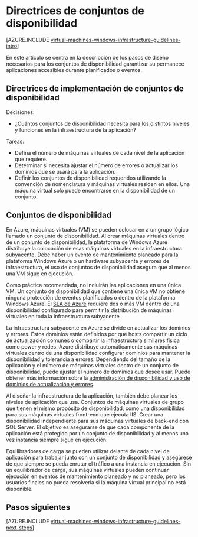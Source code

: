 <properties
    pageTitle="Disponibilidad de establece directrices | Microsoft Azure"
    description="Obtenga información sobre las directrices de diseño e implementación claves para implementar conjuntos de disponibilidad de los servicios de infraestructura de Azure."
    documentationCenter=""
    services="virtual-machines-windows"
    authors="iainfoulds"
    manager="timlt"
    editor=""
    tags="azure-resource-manager"/>

<tags
    ms.service="virtual-machines-windows"
    ms.workload="infrastructure-services"
    ms.tgt_pltfrm="vm-windows"
    ms.devlang="na"
    ms.topic="article"
    ms.date="09/08/2016"
    ms.author="iainfou"/>

# <a name="availability-sets-guidelines"></a>Directrices de conjuntos de disponibilidad

[AZURE.INCLUDE [virtual-machines-windows-infrastructure-guidelines-intro](../../includes/virtual-machines-windows-infrastructure-guidelines-intro.md)] 

En este artículo se centra en la descripción de los pasos de diseño necesarios para los conjuntos de disponibilidad garantizar su permanece aplicaciones accesibles durante planificados o eventos.

## <a name="implementation-guidelines-for-availability-sets"></a>Directrices de implementación de conjuntos de disponibilidad

Decisiones:

- ¿Cuántos conjuntos de disponibilidad necesita para los distintos niveles y funciones en la infraestructura de la aplicación?

Tareas:

- Defina el número de máquinas virtuales de cada nivel de la aplicación que requiere.
- Determinar si necesita ajustar el número de errores o actualizar los dominios que se usará para la aplicación.
- Definir los conjuntos de disponibilidad requeridos utilizando la convención de nomenclatura y máquinas virtuales residen en ellos. Una máquina virtual solo puede encontrarse en la disponibilidad de un conjunto. 

## <a name="availability-sets"></a>Conjuntos de disponibilidad

En Azure, máquinas virtuales (VM) se pueden colocar en a un grupo lógico llamado un conjunto de disponibilidad. Al crear máquinas virtuales dentro de un conjunto de disponibilidad, la plataforma de Windows Azure distribuye la colocación de esas máquinas virtuales en la infraestructura subyacente. Debe haber un evento de mantenimiento planeado para la plataforma Windows Azure o un hardware subyacente y errores de infraestructura, el uso de conjuntos de disponibilidad asegura que al menos una VM sigue en ejecución.

Como práctica recomendada, no incluirán las aplicaciones en una única VM. Un conjunto de disponibilidad que contiene una única VM no obtiene ninguna protección de eventos planificados o dentro de la plataforma Windows Azure. El [SLA de Azure](https://azure.microsoft.com/support/legal/sla/virtual-machines) requiere dos o más VM dentro de una disponibilidad configurado para permitir la distribución de máquinas virtuales en toda la infraestructura subyacente.

La infraestructura subyacente en Azure se divide en actualizar los dominios y errores. Estos dominios están definidos por qué hosts compartir un ciclo de actualización comunes o compartir la infraestructura similares física como power y redes. Azure distribuye automáticamente sus máquinas virtuales dentro de una disponibilidad configurar dominios para mantener la disponibilidad y tolerancia a errores. Dependiendo del tamaño de la aplicación y el número de máquinas virtuales dentro de un conjunto de disponibilidad, puede ajustar el número de dominios que desee usar. Puede obtener más información sobre la [administración de disponibilidad y uso de dominios de actualización y errores](virtual-machines-windows-manage-availability.md).

Al diseñar la infraestructura de la aplicación, también debe planear los niveles de aplicación que usa. Conjuntos de máquinas virtuales de grupo que tienen el mismo propósito de disponibilidad, como una disponibilidad para sus máquinas virtuales front-end que ejecuta IIS. Crear una disponibilidad independiente para sus máquinas virtuales de back-end con SQL Server. El objetivo es asegurarse de que cada componente de la aplicación está protegido por un conjunto de disponibilidad y al menos una vez instancia siempre sigue en ejecución.

Equilibradores de carga se pueden utilizar delante de cada nivel de aplicación para trabajar junto con un conjunto de disponibilidad y asegúrese de que siempre se pueda enrutar el tráfico a una instancia en ejecución. Sin un equilibrador de carga, sus máquinas virtuales pueden continuar ejecución en eventos de mantenimiento planeado y no planeado, pero los usuarios finales no pueda resolverla si la máquina virtual principal no está disponible.


## <a name="next-steps"></a>Pasos siguientes
[AZURE.INCLUDE [virtual-machines-windows-infrastructure-guidelines-next-steps](../../includes/virtual-machines-windows-infrastructure-guidelines-next-steps.md)] 